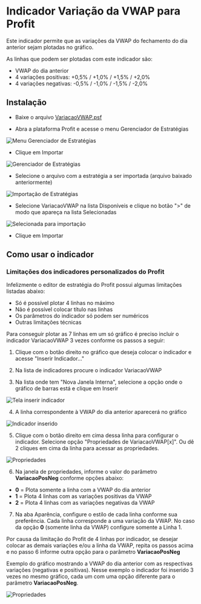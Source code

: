 # Indicador Variação da VWAP para Profit

Este indicador permite que as variações da VWAP do fechamento do dia anterior sejam plotadas no gráfico.

As linhas que podem ser plotadas com este indicador são:

+ VWAP do dia anterior
+ 4 variações positivas: +0,5% / +1,0% / +1,5% / +2,0%
+ 4 variações negativas: -0,5% / -1,0% / -1,5% / -2,0%


## Instalação

+ Baixe o arquivo [VariacaoVWAP.psf](VariacaoVWAP.psf)

+ Abra a plataforma Profit e acesse o menu Gerenciador de Estratégias

![Menu Gerenciador de Estratégias](menu-gerenciador-estrategias.png)

+ Clique em Importar

![Gerenciador de Estratégias](estrategias-importar.png)

+ Selecione o arquivo com a estratégia a ser importada (arquivo baixado anteriormente)

![Importação de Estratégias](importacao-estrategias.png)

+ Selecione VariacaoVWAP na lista Disponíveis e clique no botão ">" de modo que apareça na lista Selecionadas

![Selecionada para importação](importacao-estrategias-selecionada.png)

+ Clique em Importar

## Como usar o indicador

### Limitações dos indicadores personalizados do Profit

Infelizmente o editor de estratégia do Profit possui algumas limitações listadas abaixo:

+ Só é possível plotar 4 linhas no máximo
+ Não é possível colocar título nas linhas
+ Os parâmetros do indicador só podem ser numéricos
+ Outras limitações técnicas

Para conseguir plotar as 7 linhas em um só gráfico é preciso incluir o indicador VariacaoVWAP 3 vezes conforme os passos a seguir:

1. Clique com o botão direito no gráfico que deseja colocar o indicador e acesse "Inserir Indicador..."

2. Na lista de indicadores procure o indicador VariacaoVWAP

3. Na lista onde tem "Nova Janela Interna", selecione a opção onde o gráfico de barras está e clique em Inserir

![Tela inserir indicador](tela-inserir-indicador.png)

4. A linha correspondente à VWAP do dia anterior aparecerá no gráfico

![Indicador inserido](grafico-indicador-inserido.png)

5. Clique com o botão direito em cima dessa linha para configurar o indicador. Selecione opção "Propriedades de VariacaoVWAP[x]". Ou dê 2 cliques em cima da linha para acessar as propriedades.

![Propriedades](popup-propriedades.png)

6. Na janela de propriedades, informe o valor do parâmetro **VariacaoPosNeg** conforme opções abaixo:

+ **0**  = Plota somente a linha com a VWAP do dia anterior
+ **1**  = Plota 4 linhas com as variações positivas da VWAP
+ **2**  = Plota 4 linhas com as variações negativas da VWAP

7. Na aba Aparência, configure o estilo de cada linha conforme sua preferência. Cada linha corresponde a uma variação da VWAP. No caso da opção **0** (somente linha da VWAP) configure somente a Linha 1.

Por causa da limitação do Profit de 4 linhas por indicador, se desejar colocar as demais variações e/ou a linha da VWAP, repita os passos acima e no passo 6 informe outra opção para o parâmetro **VariacaoPosNeg**

Exemplo do gráfico mostrando a VWAP do dia anterior com as respectivas variações (negativas e positivas). Nesse exemplo o indicador foi inserido 3 vezes no mesmo gráfico, cada um com uma opção diferente para o parâmetro **VariacaoPosNeg**.

![Propriedades](grafico-exemplo.png)
